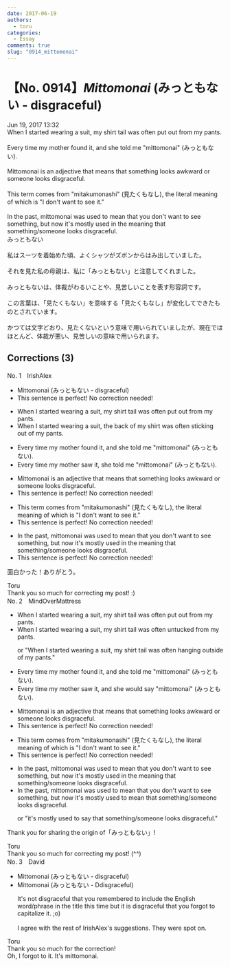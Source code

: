 ```yaml
---
date: 2017-06-19
authors:
  - toru
categories:
  - Essay
comments: true
slug: "0914_mittomonai"
---
```


# 【No. 0914】<strong><em>Mittomonai</em></strong> (みっともない - disgraceful)
<div class="date">Jun 19, 2017 13:32</div>
<div id="post"><div id="body_show_ori">
When I started wearing a suit, my shirt tail was often put out from my pants.<br/><br/>Every time my mother found it, and she told me "mittomonai" (みっともない).<br/><br/>Mittomonai is an adjective that means that something looks awkward or someone looks disgraceful.<br/><br/>This term comes from "mitakumonashi" (見たくもなし), the literal meaning of which is "I don't want to see it."<br/><br/>In the past, mittomonai was used to mean that you don't want to see something, but now it's mostly used in the meaning that something/someone looks disgraceful.
</div></div>

<!-- more -->

<div id="post_ja"><div id="body_show_mo">
みっともない<br/><br/>私はスーツを着始めた頃、よくシャツがズボンからはみ出していました。<br/><br/>それを見た私の母親は、私に「みっともない」と注意してくれました。<br/><br/>みっともないは、体裁がわるいことや、見苦しいことを表す形容詞です。<br/><br/>この言葉は、「見たくもない」を意味する「見たくもなし」が変化してできたものとされています。<br/><br/>かつては文字どおり、見たくないという意味で用いられていましたが、現在ではほとんど、体裁が悪い、見苦しいの意味で用いられます。
</div></div>

## Corrections (3)
<div id="block"><div class="first_name"> No. 1　<span class="just_name">IrishAlex</span></div><div id="block2">
<ul class="correction_field">
<li class="incorrect">Mittomonai (みっともない - disgraceful)</li>
<li class="corrected perfect">This sentence is perfect! No correction needed!</li>
</ul>
<ul class="correction_field">
<li class="incorrect">When I started wearing a suit, my shirt tail was often put out from my pants.</li>
<li class="corrected correct">
When I started wearing a suit, <span class="f_blue">the back of </span>my shirt was often <span class="f_blue">sticking </span>out <span class="f_blue">of </span>my pants.
</li>
</ul>
<ul class="correction_field">
<li class="incorrect">Every time my mother found it, and she told me "mittomonai" (みっともない).</li>
<li class="corrected correct">
Every time my mother <span class="f_blue">saw </span>it, she told me "mittomonai" (みっともない).
</li>
</ul>
<ul class="correction_field">
<li class="incorrect">Mittomonai is an adjective that means that something looks awkward or someone looks disgraceful.</li>
<li class="corrected perfect">This sentence is perfect! No correction needed!</li>
</ul>
<ul class="correction_field">
<li class="incorrect">This term comes from "mitakumonashi" (見たくもなし), the literal meaning of which is "I don't want to see it."</li>
<li class="corrected perfect">This sentence is perfect! No correction needed!</li>
</ul>
<ul class="correction_field">
<li class="incorrect">In the past, mittomonai was used to mean that you don't want to see something, but now it's mostly used in the meaning that something/someone looks disgraceful.</li>
<li class="corrected perfect">This sentence is perfect! No correction needed!</li>
</ul>
<p class="comment_small">
 面白かった！ありがとう。
</p>

</div><div class="name"><span class="just_name">Toru</span><br>
Thank you so much for correcting my post! :)
</div>
</div>
<div id="block"><div class="first_name"> No. 2　<span class="just_name">MindOverMattress</span></div><div id="block2">
<ul class="correction_field">
<li class="incorrect">When I started wearing a suit, my shirt tail was often put out from my pants.</li>
<li class="corrected correct">
When I started wearing a suit, my shirt tail was often <span class="f_blue">untucked </span>from my pants.
<p class="correction_comment">or "When I started wearing a suit, my shirt tail was often hanging outside of my pants."</p>
</li>
</ul>
<ul class="correction_field">
<li class="incorrect">Every time my mother found it, and she told me "mittomonai" (みっともない).</li>
<li class="corrected correct">
Every time my mother <span class="f_blue">saw </span>it, <span class="f_red"><span class="sline">and</span> </span>she <span class="f_gray">would say</span> "mittomonai" (みっともない).
</li>
</ul>
<ul class="correction_field">
<li class="incorrect">Mittomonai is an adjective that means that something looks awkward or someone looks disgraceful.</li>
<li class="corrected perfect">This sentence is perfect! No correction needed!</li>
</ul>
<ul class="correction_field">
<li class="incorrect">This term comes from "mitakumonashi" (見たくもなし), the literal meaning of which is "I don't want to see it."</li>
<li class="corrected perfect">This sentence is perfect! No correction needed!</li>
</ul>
<ul class="correction_field">
<li class="incorrect">In the past, mittomonai was used to mean that you don't want to see something, but now it's mostly used in the meaning that something/someone looks disgraceful.</li>
<li class="corrected correct">
In the past, mittomonai was used to mean that you don't want to see something, but now it's mostly used <span class="f_blue">to mean</span> that something/someone looks disgraceful.
<p class="correction_comment">or "it's mostly used to say that something/someone looks disgraceful."</p>
</li>
</ul>
<p class="comment_small">
 Thank you for sharing the origin of「みっともない」!
</p>

</div><div class="name"><span class="just_name">Toru</span><br>
Thank you so much for correcting my post! (^^)
</div>
</div>
<div id="block"><div class="first_name"> No. 3　<span class="just_name">David</span></div><div id="block2">
<ul class="correction_field">
<li class="incorrect">Mittomonai (みっともない - disgraceful)</li>
<li class="corrected correct">
Mittomonai (みっともない - <span class="f_red">D</span><span class="f_gray"><span class="sline">d</span></span>isgraceful)
<p class="correction_comment">It's not disgraceful that you remembered to include the English word/phrase in the title this time but it is disgraceful that you forgot to capitalize it. ;o)<br/><br/>I agree with the rest of IrishAlex's suggestions. They were spot on.</p>
</li>
</ul>
</div><div class="name"><span class="just_name">Toru</span><br>
Thank you so much for the correction!<br/>Oh, I forgot to it. It's mittomonai.
</div>
</div>
